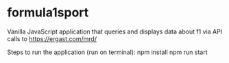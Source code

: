 # formula1sport

Vanilla JavaScript application that queries and displays data about f1 via API calls to https://ergast.com/mrd/

Steps to run the application (run on terminal):
    npm install
    npm run start